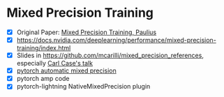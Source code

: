 # Mixed Precision Training

- [X] Original Paper: [Mixed Precision Training, Paulius](https://arxiv.org/abs/1710.03740)
- [X] <https://docs.nvidia.com/deeplearning/performance/mixed-precision-training/index.html>
- [X] Slides in <https://github.com/mcarilli/mixed_precision_references>, especially [Carl Case's talk](https://github.com/mcarilli/mixed_precision_references/blob/master/GTC_2019/s9143-mixed-precision-training-of-deep-neural-networks.pdf)
- [X] [pytorch automatic mixed precision](https://pytorch.org/docs/stable/amp.html)
- [X] pytorch amp code
- [X] pytorch-lightning NativeMixedPrecision plugin
